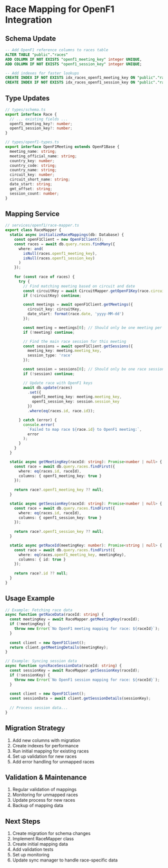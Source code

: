 # Race Mapping for OpenF1 Integration

## Schema Update

```sql
-- Add OpenF1 reference columns to races table
ALTER TABLE "public"."races" 
ADD COLUMN IF NOT EXISTS "openf1_meeting_key" integer UNIQUE,
ADD COLUMN IF NOT EXISTS "openf1_session_key" integer UNIQUE;

-- Add indexes for faster lookups
CREATE INDEX IF NOT EXISTS idx_races_openf1_meeting_key ON "public"."races"("openf1_meeting_key");
CREATE INDEX IF NOT EXISTS idx_races_openf1_session_key ON "public"."races"("openf1_session_key");
```

## Type Updates

```typescript
// types/schema.ts
export interface Race {
  // ... existing fields ...
  openf1_meeting_key?: number;
  openf1_session_key?: number;
}

// types/openf1-types.ts
export interface OpenF1Meeting extends OpenF1Base {
  meeting_name: string;
  meeting_official_name: string;
  country_key: number;
  country_code: string;
  country_name: string;
  circuit_key: number;
  circuit_short_name: string;
  date_start: string;
  gmt_offset: string;
  session_count: number;
}
```

## Mapping Service

```typescript
// services/openf1/race-mapper.ts
export class RaceMapper {
  static async initializeRaceMappings(db: Database) {
    const openF1Client = new OpenF1Client();
    const races = await db.query.races.findMany({
      where: and(
        isNull(races.openf1_meeting_key),
        isNull(races.openf1_session_key)
      )
    });
    
    for (const race of races) {
      try {
        // Find matching meeting based on circuit and date
        const circuitKey = await CircuitMapper.getOpenF1Key(race.circuit_id);
        if (!circuitKey) continue;

        const meetings = await openF1Client.getMeetings({
          circuit_key: circuitKey,
          date_start: format(race.date, 'yyyy-MM-dd')
        });

        const meeting = meetings[0]; // Should only be one meeting per date/circuit
        if (!meeting) continue;

        // Find the main race session for this meeting
        const sessions = await openF1Client.getSessions({
          meeting_key: meeting.meeting_key,
          session_type: 'race'
        });

        const session = sessions[0]; // Should only be one race session per meeting
        if (!session) continue;

        // Update race with OpenF1 keys
        await db.update(races)
          .set({
            openf1_meeting_key: meeting.meeting_key,
            openf1_session_key: session.session_key
          })
          .where(eq(races.id, race.id));

      } catch (error) {
        console.error(
          `Failed to map race ${race.id} to OpenF1 meeting:`,
          error
        );
      }
    }
  }

  static async getMeetingKey(raceId: string): Promise<number | null> {
    const race = await db.query.races.findFirst({
      where: eq(races.id, raceId),
      columns: { openf1_meeting_key: true }
    });
    
    return race?.openf1_meeting_key ?? null;
  }

  static async getSessionKey(raceId: string): Promise<number | null> {
    const race = await db.query.races.findFirst({
      where: eq(races.id, raceId),
      columns: { openf1_session_key: true }
    });
    
    return race?.openf1_session_key ?? null;
  }

  static async getRaceId(meetingKey: number): Promise<string | null> {
    const race = await db.query.races.findFirst({
      where: eq(races.openf1_meeting_key, meetingKey),
      columns: { id: true }
    });
    
    return race?.id ?? null;
  }
}
```

## Usage Example

```typescript
// Example: Fetching race data
async function getRaceData(raceId: string) {
  const meetingKey = await RaceMapper.getMeetingKey(raceId);
  if (!meetingKey) {
    throw new Error(`No OpenF1 meeting mapping for race: ${raceId}`);
  }
  
  const client = new OpenF1Client();
  return client.getMeetingDetails(meetingKey);
}

// Example: Syncing session data
async function syncRaceSessionData(raceId: string) {
  const sessionKey = await RaceMapper.getSessionKey(raceId);
  if (!sessionKey) {
    throw new Error(`No OpenF1 session mapping for race: ${raceId}`);
  }
  
  const client = new OpenF1Client();
  const sessionData = await client.getSessionDetails(sessionKey);
  
  // Process session data...
}
```

## Migration Strategy

1. Add new columns with migration
2. Create indexes for performance
3. Run initial mapping for existing races
4. Set up validation for new races
5. Add error handling for unmapped races

## Validation & Maintenance

1. Regular validation of mappings
2. Monitoring for unmapped races
3. Update process for new races
4. Backup of mapping data

## Next Steps

1. Create migration for schema changes
2. Implement RaceMapper class
3. Create initial mapping data
4. Add validation tests
5. Set up monitoring
6. Update sync manager to handle race-specific data 
